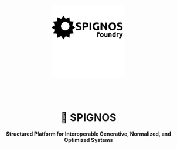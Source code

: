 <p align="center">
    <img src="assets/SPIGNOS.png" alt="SPIGNOS Logo" width="40%">
</p>


<br></br>

<h1 align="center">🌌 SPIGNOS</h1>
<p align="center">
    <b>Structured Platform for Interoperable Generative, Normalized, and Optimized Systems</b>
</p>
